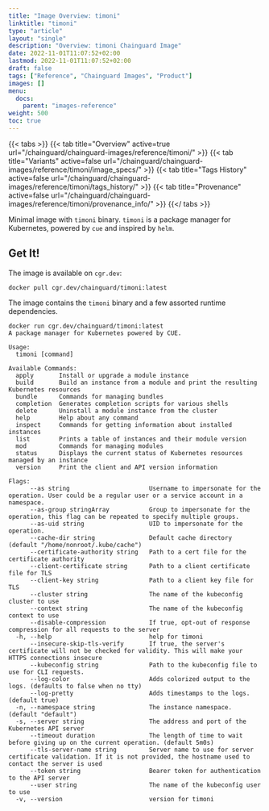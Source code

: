 ```yaml
---
title: "Image Overview: timoni"
linktitle: "timoni"
type: "article"
layout: "single"
description: "Overview: timoni Chainguard Image"
date: 2022-11-01T11:07:52+02:00
lastmod: 2022-11-01T11:07:52+02:00
draft: false
tags: ["Reference", "Chainguard Images", "Product"]
images: []
menu:
  docs:
    parent: "images-reference"
weight: 500
toc: true
---
```


{{< tabs >}}
{{< tab title="Overview" active=true url="/chainguard/chainguard-images/reference/timoni/" >}}
{{< tab title="Variants" active=false url="/chainguard/chainguard-images/reference/timoni/image_specs/" >}}
{{< tab title="Tags History" active=false url="/chainguard/chainguard-images/reference/timoni/tags_history/" >}}
{{< tab title="Provenance" active=false url="/chainguard/chainguard-images/reference/timoni/provenance_info/" >}}
{{</ tabs >}}



<!--overview:start-->
Minimal image with `timoni` binary. `timoni` is a package manager for Kubernetes, powered by `cue` and inspired by `helm`.
<!--overview:end-->

<!--getting:start-->
## Get It!
The image is available on `cgr.dev`:

```
docker pull cgr.dev/chainguard/timoni:latest
```
<!--getting:end-->

<!--body:start-->
The image contains the `timoni`  binary and a few assorted runtime dependencies.

```
docker run cgr.dev/chainguard/timoni:latest
A package manager for Kubernetes powered by CUE.

Usage:
  timoni [command]

Available Commands:
  apply       Install or upgrade a module instance
  build       Build an instance from a module and print the resulting Kubernetes resources
  bundle      Commands for managing bundles
  completion  Generates completion scripts for various shells
  delete      Uninstall a module instance from the cluster
  help        Help about any command
  inspect     Commands for getting information about installed instances
  list        Prints a table of instances and their module version
  mod         Commands for managing modules
  status      Displays the current status of Kubernetes resources managed by an instance
  version     Print the client and API version information

Flags:
      --as string                      Username to impersonate for the operation. User could be a regular user or a service account in a namespace.
      --as-group stringArray           Group to impersonate for the operation, this flag can be repeated to specify multiple groups.
      --as-uid string                  UID to impersonate for the operation.
      --cache-dir string               Default cache directory (default "/home/nonroot/.kube/cache")
      --certificate-authority string   Path to a cert file for the certificate authority
      --client-certificate string      Path to a client certificate file for TLS
      --client-key string              Path to a client key file for TLS
      --cluster string                 The name of the kubeconfig cluster to use
      --context string                 The name of the kubeconfig context to use
      --disable-compression            If true, opt-out of response compression for all requests to the server
  -h, --help                           help for timoni
      --insecure-skip-tls-verify       If true, the server's certificate will not be checked for validity. This will make your HTTPS connections insecure
      --kubeconfig string              Path to the kubeconfig file to use for CLI requests.
      --log-color                      Adds colorized output to the logs. (defaults to false when no tty)
      --log-pretty                     Adds timestamps to the logs. (default true)
  -n, --namespace string               The instance namespace. (default "default")
  -s, --server string                  The address and port of the Kubernetes API server
      --timeout duration               The length of time to wait before giving up on the current operation. (default 5m0s)
      --tls-server-name string         Server name to use for server certificate validation. If it is not provided, the hostname used to contact the server is used
      --token string                   Bearer token for authentication to the API server
      --user string                    The name of the kubeconfig user to use
  -v, --version                        version for timoni

```
<!--body:end-->

